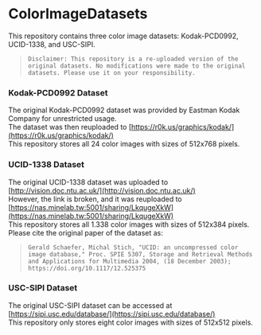 # ColorImageDatasets
This repository contains three color image datasets: Kodak-PCD0992, UCID-1338, and USC-SIPI.  
>```Disclaimer: This repository is a re-uploaded version of the original datasets. No modifications were made to the original datasets. Please use it on your responsibility.```

### Kodak-PCD0992 Dataset
The original Kodak-PCD0992 dataset was provided by Eastman Kodak Company for unrestricted usage.  
The dataset was then reuploaded to [https://r0k.us/graphics/kodak/](https://r0k.us/graphics/kodak/)  
This repository stores all 24 color images with sizes of 512x768 pixels.  

### UCID-1338 Dataset
The original UCID-1338 dataset was uploaded to [http://vision.doc.ntu.ac.uk/](http://vision.doc.ntu.ac.uk/)   
However, the link is broken, and it was reuploaded to [https://nas.minelab.tw:5001/sharing/LkqugeXkW](https://nas.minelab.tw:5001/sharing/LkqugeXkW)  
This repository stores all 1.338 color images with sizes of 512x384 pixels.  
Please cite the original paper of the dataset as:  
>```Gerald Schaefer, Michal Stich, "UCID: an uncompressed color image database," Proc. SPIE 5307, Storage and Retrieval Methods and Applications for Multimedia 2004, (18 December 2003); https://doi.org/10.1117/12.525375```

### USC-SIPI Dataset
The original USC-SIPI dataset can be accessed at [https://sipi.usc.edu/database/](https://sipi.usc.edu/database/)  
This repository only stores eight color images with sizes of 512x512 pixels.  
